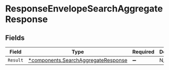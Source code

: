 # ResponseEnvelopeSearchAggregateResponse


## Fields

| Field                                                                                     | Type                                                                                      | Required                                                                                  | Description                                                                               |
| ----------------------------------------------------------------------------------------- | ----------------------------------------------------------------------------------------- | ----------------------------------------------------------------------------------------- | ----------------------------------------------------------------------------------------- |
| `Result`                                                                                  | [*components.SearchAggregateResponse](../../models/components/searchaggregateresponse.md) | :heavy_minus_sign:                                                                        | N/A                                                                                       |